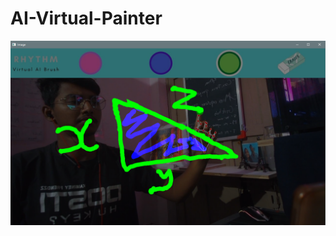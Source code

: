 # AI-Virtual-Painter

![Ai Painter](https://github.com/rhythmbhavsar/AI-Virtual-Painter/blob/master/Ai%20Painter.png)
